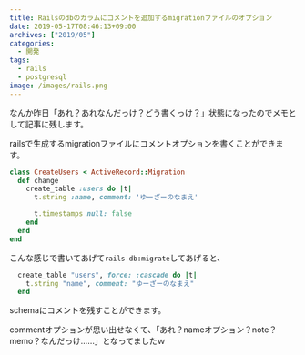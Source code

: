 ```yaml
---
title: Railsのdbのカラムにコメントを追加するmigrationファイルのオプション
date: 2019-05-17T08:46:13+09:00
archives: ["2019/05"]
categories:
  - 開発
tags:
  - rails
  - postgresql
image: /images/rails.png
---
```

なんか昨日「あれ？あれなんだっけ？どう書くっけ？」状態になったのでメモとして記事に残します。

<!--more-->

railsで生成するmigrationファイルにコメントオプションを書くことができます。

```ruby
class CreateUsers < ActiveRecord::Migration
  def change
    create_table :users do |t|
      t.string :name, comment: 'ゆーざーのなまえ'

      t.timestamps null: false
    end
  end
end
```

こんな感じで書いてあげて`rails db:migrate`してあげると、

```ruby
  create_table "users", force: :cascade do |t|
    t.string "name", comment: "ゆーざーのなまえ"
  end
```

schemaにコメントを残すことができます。

commentオプションが思い出せなくて、「あれ？nameオプション？note？memo？なんだっけ……」となってましたｗ
